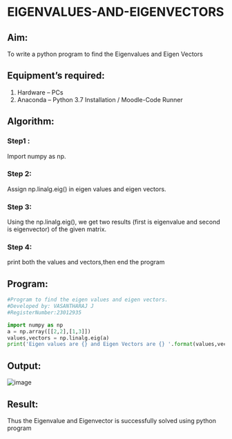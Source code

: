 # EIGENVALUES-AND-EIGENVECTORS
## Aim:
To write a python program to find the Eigenvalues and Eigen Vectors
## Equipment’s required:
1. 	Hardware – PCs
2. 	Anaconda – Python 3.7 Installation / Moodle-Code Runner
## Algorithm:
### Step1 : 
Import numpy as np.
### Step 2: 
Assign np.linalg.eig() in eigen values and eigen vectors.
### Step 3:
Using the np.linalg.eig(),  we get two results (first is eigenvalue and second is eigenvector) of the given matrix.
### Step 4: 
print both the values and vectors,then end the program

## Program:



```python
#Program to find the eigen values and eigen vectors.
#Developed by: VASANTHARAJ J
#RegisterNumber:23012935

import numpy as np
a = np.array([[2,2],[1,3]])
values,vectors = np.linalg.eig(a)
print('Eigen values are {} and Eigen Vectors are {} '.format(values,vectors))
```
## Output:
![image](https://github.com/Vasanth2k4/EIGENVALUES-AND-EIGENVECTORS/assets/147139769/d1a591a3-66a5-4803-9fed-2cdaf3dc1b74)

## Result:
Thus the Eigenvalue and Eigenvector is successfully solved using python program
